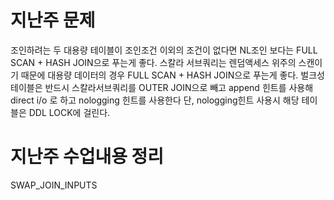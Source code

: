 # 지난주 문제

조인하려는 두 대용량 테이블이 조인조건 이외의 조건이 없다면 NL조인 보다는 FULL SCAN + HASH JOIN으로 푸는게 좋다.
스칼라 서브쿼리는 렌덤액세스 위주의 스캔이기 때문에 대용량 데이터의 경우 FULL SCAN + HASH JOIN으로 푸는게 좋다.
벌크성 테이블은 반드시 스칼라서브쿼리를 OUTER JOIN으로 빼고 append 힌트를 사용해 direct i/o 로 하고
nologging 힌트를 사용한다 단, nologging힌트 사용시 해당 테이블은 DDL LOCK에 걸린다.

# 지난주 수업내용 정리

SWAP_JOIN_INPUTS
